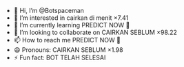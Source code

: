 - 👋 Hi, I’m @Botspaceman
- 👀 I’m interested in cairkan di menit ×7.41
- 🌱 I’m currently learning PREDICT NOW 🚀 
- 💞️ I’m looking to collaborate on CAIRKAN SEBLUM ×98.22
- 📫 How to reach me PREDICT NOW 🚀
- 😄 Pronouns: CAIRKAN SEBLUM ×1.98
- ⚡ Fun fact: BOT TELAH SELESAI 

<!---
Botspaceman/Botspaceman is a ✨ special ✨ repository because its `README.md` (this file) appears on your GitHub profile.
You can click the Preview link to take a look at your changes.
--->
